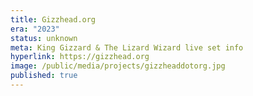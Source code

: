 ```yaml
---
title: Gizzhead.org
era: "2023"
status: unknown
meta: King Gizzard & The Lizard Wizard live set info
hyperlink: https://gizzhead.org
image: /public/media/projects/gizzheaddotorg.jpg
published: true
---
```

